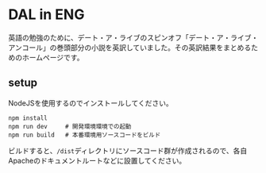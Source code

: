 # DAL in ENG

英語の勉強のために、デート・ア・ライブのスピンオフ「デート・ア・ライブ・アンコール」の巻頭部分の小説を英訳していました。その英訳結果をまとめるためのホームページです。

## setup

NodeJSを使用するのでインストールしてください。

```
npm install
npm run dev     # 開発環境環境での起動
npm run build   # 本番環境用ソースコードをビルド
```

ビルドすると、`/dist`ディレクトリにソースコード群が作成されるので、各自Apacheのドキュメントルートなどに設置してください。

